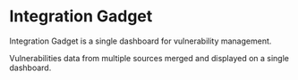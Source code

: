 # Integration Gadget
Integration Gadget is a single dashboard for vulnerability management. 

Vulnerabilities data from multiple sources merged and displayed on a single dashboard.
